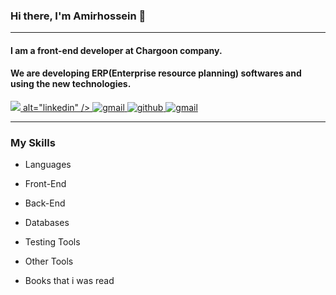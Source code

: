 ### Hi there, I'm Amirhossein 👋

---

#### I am a front-end developer at Chargoon company.

#### We are developing ERP(Enterprise resource planning) softwares and using the new technologies.

<!--
**Amirhossein-Moghadam/Amirhossein-Moghadam** is a ✨ _special_ ✨ repository because its `README.md` (this file) appears on your GitHub profile.

Here are some ideas to get you started:

- 🔭 I’m currently working on ...
- 🌱 I’m currently learning ...
- 👯 I’m looking to collaborate on ...
- 🤔 I’m looking for help with ...
- 💬 Ask me about ...
- 📫 How to reach me: ...
- 😄 Pronouns: ...
- ⚡ Fun fact: ...
-->
<a href="https://www.linkedin.com/in/amirhossein-moghadam-5b72811a9/" target="_blank">
 <img
      src="https://www.vectorlogo.zone/logos/linkedin/linkedin-ar21.svg"
      <!-- src="https://img.shields.io/badge/Linkedin-0e76a8?style=for-the-badge&logo=linkedin&logoColor=white" -->
      alt="linkedin"
/>
</a>
</a>
<a href="mailto:Amirhossein.Moghadam1370@gmail.com" target="_blank">
 <img
      src="https://img.shields.io/badge/Gmail-EA4335?style=for-the-badge&logo=gmail&logoColor=white"
      alt="gmail"
/>
</a>
<a href="https://github.com/Amirhossein-Moghadam" target="_blank">
 <img
      src="https://img.shields.io/badge/GitHub-000000?style=for-the-badge&logo=GitHub&logoColor=white"
      alt="github"
/>
<a href="https://medium.com/@amirhossein.moghadam1379" target="_blank">
 <img
      src="https://img.shields.io/badge/Medium-white?style=for-the-badge&logo=medium&logoColor=black"
      alt="gmail"
/>
</a>

---

### My Skills

- Languages

- Front-End
- Back-End
- Databases
- Testing Tools
- Other Tools
- Books that i was read
